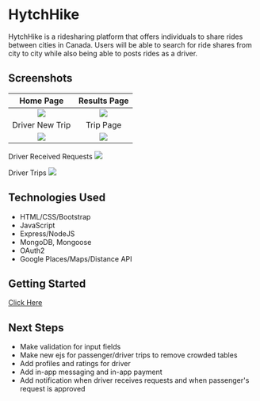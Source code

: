 # HytchHike
HytchHike is a ridesharing platform that offers individuals to share rides between cities in Canada. Users will be able to search for ride shares from city to city while also being able to posts rides as a driver.
## Screenshots

|                  Home Page                  |                Results Page                 |
| :-----------------------------------------: | :-----------------------------------------: |
| <img src="https://imgur.com/nGH42G6.png"> | <img src="https://imgur.com/xz5FTFe.png"> | 
|               Driver New Trip               |                  Trip Page                  |
| <img src="https://imgur.com/Ig6l4aM.png"> | <img src="https://imgur.com/4B7MujE.png">  | 

 Driver Received Requests
 <img src="https://imgur.com/Xh0JE5r.png">
 
 Driver Trips
 <img src="https://imgur.com/NdGEeDW.png">
 
## Technologies Used
* HTML/CSS/Bootstrap
* JavaScript
* Express/NodeJS
* MongoDB, Mongoose
* OAuth2
* Google Places/Maps/Distance API
## Getting Started
[Click Here](https://hytchhike.herokuapp.com)
## Next Steps
* Make validation for input fields
* Make new ejs for passenger/driver trips to remove crowded tables
* Add profiles and ratings for driver 
* Add in-app messaging and in-app payment
* Add notification when driver receives requests and when passenger's request is approved
